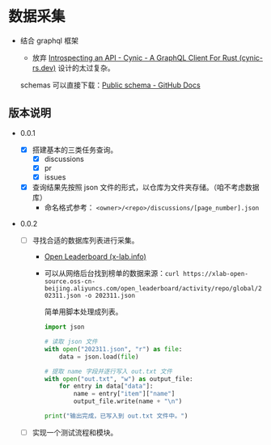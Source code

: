 # 数据采集

- 结合 graphql 框架

  - 放弃 [Introspecting an API - Cynic - A GraphQL Client For Rust (cynic-rs.dev)](https://cynic-rs.dev/schemas/introspection) 设计的太过复杂。

  schemas 可以直接下载：[Public schema - GitHub Docs](https://docs.github.com/en/graphql/overview/public-schema)

## 版本说明

- 0.0.1

  - [x] 搭建基本的三类任务查询。
    - [x] discussions
    - [x] pr
    - [x] issues
  - [x] 查询结果先按照 json 文件的形式，以仓库为文件夹存储。（咱不考虑数据库）
    - 命名格式参考： `<owner>/<repo>/discussions/[page_number].json`

- 0.0.2

  - [ ] 寻找合适的数据库列表进行采集。

    - [Open Leaderboard (x-lab.info)](https://open-leaderboard.x-lab.info/)
    - 可以从网络后台找到榜单的数据来源：`curl https://xlab-open-source.oss-cn-beijing.aliyuncs.com/open_leaderboard/activity/repo/global/202311.json -o 202311.json`

      简单用脚本处理成列表。

      ```python
      import json

      # 读取 json 文件
      with open("202311.json", "r") as file:
          data = json.load(file)

      # 提取 name 字段并逐行写入 out.txt 文件
      with open("out.txt", "w") as output_file:
          for entry in data["data"]:
              name = entry["item"]["name"]
              output_file.write(name + "\n")

      print("输出完成，已写入到 out.txt 文件中。")
      ```

      <!-- TODO 这一块也可以用 rust 自动化 -->

  - [ ] 实现一个测试流程和模块。
